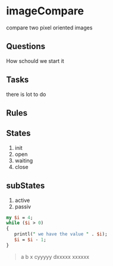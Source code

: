 # imageCompare
compare two pixel oriented images
## Questions
How schould we start it
## Tasks
there is lot to do
## Rules

## States
1. init
2. open
3. waiting
4. close

## subStates
1. active
2. passiv
```perl
my $i = 4;
while ($i > 0)
{ 
   printl(" we have the value " . $i);
   $i = $i - 1;  
}

```
> a
> b 
> x
> cyyyyy
> dxxxxx
> xxxxxx
